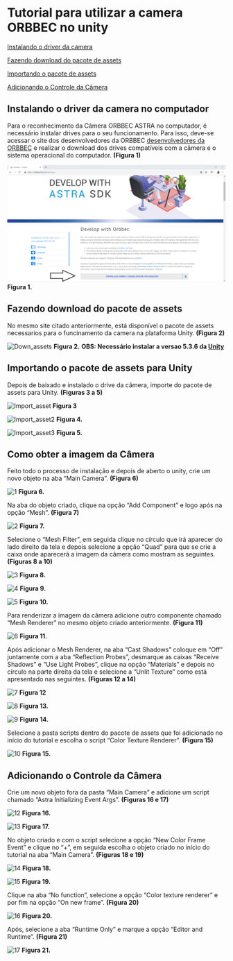 # Tutorial para utilizar a camera ORBBEC no unity

[Instalando o driver da camera](#instalando-o-driver-da-camera-no-computador)

[Fazendo download do pacote de assets](#fazendo-download-do-pacote-de-assets)

[Importando o pacote de assets](#importando-o-pacote-de-assets-para-unity)

[Adicionando o Controle da Câmera](#adicionando-o-controle-da-câmera)



## Instalando o driver da camera no computador

Para o reconhecimento da Câmera ORBBEC ASTRA no computador, é necessário instalar drives para o seu funcionamento. Para isso, deve-se acessar o site dos desenvolvedores da ORBBEC [desenvolvedores da ORBBEC](https://orbbec3d.com/develop/) e realizar o download dos drives compatíveis com a câmera e o sistema operacional do computador. **(Figura 1)** 

![Download camera](/img/driver_camera.png)
**Figura 1.**



## Fazendo download do pacote de assets

No mesmo site citado anteriormente, está disponível o pacote de assets necessarios para o funcinamento da camera na plataforma Unity. **(Figura 2)**

![Down_assets](https://user-images.githubusercontent.com/53840235/62720364-42709c80-b9e0-11e9-91be-ec1d56a658e0.PNG)
**Figura 2.**   **OBS: Necessário instalar a versao 5.3.6 da [Unity](https://unity3d.com/pt/getunity/download/archive)**


## Importando o pacote de assets para Unity


Depois de baixado e instalado o drive da câmera, importe do pacote de assets para Unity. **(Figuras 3 a 5)**


![Import_asset](https://user-images.githubusercontent.com/53840235/62721786-5c5fae80-b9e3-11e9-9bd1-ea806db81326.png)
**Figura 3**


![Import_asset2](https://user-images.githubusercontent.com/53840235/62721812-6ed9e800-b9e3-11e9-8cbb-98693531ee9c.PNG)
**Figura 4.**


![Import_asset3](https://user-images.githubusercontent.com/53840235/62721814-71d4d880-b9e3-11e9-8689-94a6a83d18fb.png)
**Figura 5.**




## Como obter a imagem da Câmera 

Feito todo o processo de instalação e depois de aberto o unity, crie um novo objeto na aba “Main Camera”. **(Figura 6)**


![1](https://user-images.githubusercontent.com/53840235/62721972-cd9f6180-b9e3-11e9-8025-08e225fe46fa.png)
**Figura 6.**


Na aba do objeto criado, clique na opção “Add Component” e logo após na opção “Mesh”. **(Figura 7)**


![2](https://user-images.githubusercontent.com/53840235/62722048-f1fb3e00-b9e3-11e9-9e59-ab49aaa7ff30.png)
**Figura 7.**


Selecione o “Mesh Filter”, em seguida clique no círculo que irá aparecer do lado direito da tela e depois selecione a opção “Quad” para que se crie a caixa onde aparecerá a imagem da câmera como mostram as seguintes.  **(Figuras 8 a 10)**


![3](https://user-images.githubusercontent.com/53840235/62722192-47374f80-b9e4-11e9-9932-93c94a95ba96.png)
**Figura 8.**


![4](https://user-images.githubusercontent.com/53840235/62722281-7948b180-b9e4-11e9-9d2d-53ed1fb4656c.png)
**Figura 9.**


![5](https://user-images.githubusercontent.com/53840235/62722317-8d8cae80-b9e4-11e9-9802-5c1a4d81f466.png)
**Figura 10.**


Para renderizar a imagem da câmera adicione outro componente chamado “Mesh Renderer” no mesmo objeto criado anteriormente. **(Figura 11)**


![6](https://user-images.githubusercontent.com/53840235/62722395-b44ae500-b9e4-11e9-963b-a670b757907f.png)
**Figura 11.**


Após adicionar o Mesh Renderer, na aba “Cast Shadows” coloque em “Off” juntamente com a aba “Reflection Probes”, desmarque as caixas “Receive Shadows” e “Use Light Probes”, clique na opção “Materials” e depois no círculo na parte direita da tela e selecione a “Unlit Texture” como está apresentado nas seguintes. **(Figuras 12 a 14)**


![7](https://user-images.githubusercontent.com/53840235/62722465-d2184a00-b9e4-11e9-8e17-4ba3d2398bfa.png)
**Figura 12**


![8](https://user-images.githubusercontent.com/53840235/62722523-fc6a0780-b9e4-11e9-9b6d-e7c0a6ce3977.png)
**Figura 13.**


![9](https://user-images.githubusercontent.com/53840235/62722525-ff64f800-b9e4-11e9-9d22-0d61be3523ea.png)
**Figura 14.**


Selecione a pasta scripts dentro do pacote de assets que foi adicionado no início do tutorial e escolha o script “Color Texture Renderer”. **(Figura 15)**


![10](https://user-images.githubusercontent.com/53840235/62722622-43f09380-b9e5-11e9-927e-e9ea947b90da.png)
**Figura 15.**


## Adicionando o Controle da Câmera

Crie um novo objeto fora da pasta “Main Camera” e adicione um script chamado “Astra Initializing Event Args”. **(Figuras 16 e 17)**
 

![12](https://user-images.githubusercontent.com/53840235/62722971-f88ab500-b9e5-11e9-8f89-942ce65334e0.PNG)
**Figura 16.**


![13](https://user-images.githubusercontent.com/53840235/62722977-fc1e3c00-b9e5-11e9-8068-44be60a5d993.PNG)
**Figura 17.**


No objeto criado e com o script selecione a opção “New Color Frame Event” e clique no “+”, em seguida escolha o objeto criado no início do tutorial na aba “Main Camera”. **(Figuras 18 e 19)**


![14](https://user-images.githubusercontent.com/53840235/62723052-27089000-b9e6-11e9-8b66-2c62a88280cf.png)
**Figura 18.**


![15](https://user-images.githubusercontent.com/53840235/62723316-cf1e5900-b9e6-11e9-8362-7bc566052760.png)
**Figura 19.**


Clique na aba “No function”, selecione a opção “Color texture renderer” e por fim na opção “On new frame”. **(Figura 20)**


![16](https://user-images.githubusercontent.com/53840235/62723325-d2b1e000-b9e6-11e9-98c1-fe55cfd6e88e.png)
**Figura 20.**


Após, selecione a aba “Runtime Only” e marque a opção “Editor and Runtime”. **(Figura 21)**


![17](https://user-images.githubusercontent.com/53840235/62723504-42c06600-b9e7-11e9-873b-b39935c19379.png)
**Figura 21.**

